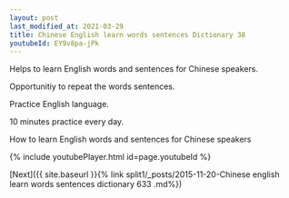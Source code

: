 ```yaml
---
layout: post
last_modified_at: 2021-03-29
title: Chinese English learn words sentences Dictionary 38 
youtubeId: EY9v8pa-jPk
---
```

 
 
Helps to learn English words and sentences for Chinese speakers.

Opportunitiy to repeat the words sentences. 

Practice English language. 
 
10 minutes practice every day. 
 
How to learn English words and sentences for Chinese speakers 
 
{% include youtubePlayer.html id=page.youtubeId %}
 
 
[Next]({{ site.baseurl }}{% link  split1/_posts/2015-11-20-Chinese english learn words sentences dictionary 633 .md%})
 
